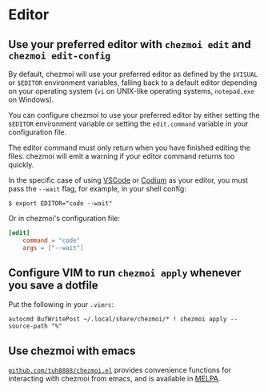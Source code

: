 # Editor

## Use your preferred editor with `chezmoi edit` and `chezmoi edit-config`

By default, chezmoi will use your preferred editor as defined by the `$VISUAL`
or `$EDITOR` environment variables, falling back to a default editor depending
on your operating system (`vi` on UNIX-like operating systems, `notepad.exe` on
Windows).

You can configure chezmoi to use your preferred editor by either setting the
`$EDITOR` environment variable or setting the `edit.command` variable in your
configuration file.

The editor command must only return when you have finished editing the files.
chezmoi will emit a warning if your editor command returns too quickly.

In the specific case of using [VSCode](https://code.visualstudio.com/) or
[Codium](https://vscodium.com/) as your editor, you must pass the `--wait`
flag, for example, in your shell config:

```console
$ export EDITOR="code --wait"
```

Or in chezmoi's configuration file:

```toml title="~/.config/chezmoi/chezmoi.toml"
[edit]
    command = "code"
    args = ["--wait"]
```

## Configure VIM to run `chezmoi apply` whenever you save a dotfile

Put the following in your `.vimrc`:

```vim title="~/.vimrc"
autocmd BufWritePost ~/.local/share/chezmoi/* ! chezmoi apply --source-path "%"
```

## Use chezmoi with emacs

[`github.com/tuh8888/chezmoi.el`](https://github.com/tuh8888/chezmoi.el)
provides convenience functions for interacting with chezmoi from emacs, and is
available in [MELPA](https://melpa.org/#/chezmoi).
